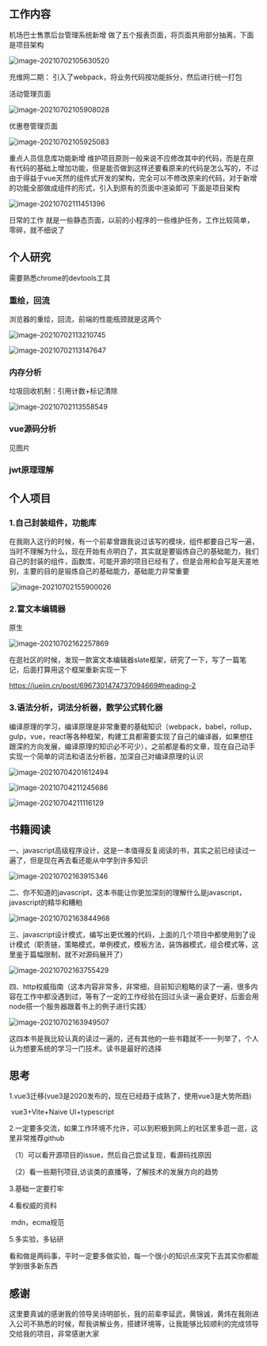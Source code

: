 ## 工作内容

机场巴士售票后台管理系统新增
做了五个报表页面，将页面共用部分抽离，下面是项目架构

![image-20210702105630520](https://i.loli.net/2021/07/02/4k2BPftIVYjoQSK.png)

充维网二期：
引入了webpack，将业务代码按功能拆分，然后进行统一打包

活动管理页面

![image-20210702105908028](https://i.loli.net/2021/07/02/w3TRK5uCciyIvAz.png)

优惠卷管理页面

![image-20210702105925083](https://i.loli.net/2021/07/02/MwXCDh6nLE3vsp7.png)

重点人员信息库功能新增
维护项目原则一般来说不应修改其中的代码，而是在原有代码的基础上增加功能，但是能否做到这样还要看原来的代码是怎么写的，不过由于得益于vue天然的组件式开发的架构，完全可以不修改原来的代码，对于新增的功能全部做成组件的形式，引入到原有的页面中渲染即可
下面是项目架构

![image-20210702111451396](https://i.loli.net/2021/07/02/PNS5ksR83y1he2X.png)

日常的工作
就是一些静态页面，以前的小程序的一些维护任务，工作比较简单，零碎，就不细说了



## 个人研究

需要熟悉chrome的devtools工具

### 重绘，回流

浏览器的重绘，回流，前端的性能瓶颈就是这两个

![image-20210702113210745](https://i.loli.net/2021/07/02/rDiBTRnad312og5.png)

![image-20210702113147647](https://i.loli.net/2021/07/02/zO1voJrCqFfDYVK.png)

### 内存分析

垃圾回收机制：引用计数+标记清除

![image-20210702113558549](https://i.loli.net/2021/07/02/kWDxSIN9mYoryVl.png)

### vue源码分析

见图片



### jwt原理理解



## 个人项目

### 1.自己封装组件，功能库

​	在我刚入这行的时候，有一个前辈曾跟我说过该写的模块，组件都要自己写一遍，当时不理解为什么，现在开始有点明白了，其实就是要锻炼自己的基础能力，我们自己的封装的组件，函数库，可能开源的项目已经有了，但是会用和会写是天差地别，主要的目的是锻炼自己的基础能力，基础能力非常重要

​	![image-20210702155900026](https://i.loli.net/2021/07/02/wGhqQESF5OxXMAt.png)

### 2.富文本编辑器

原生

![image-20210702162257869](E:\data\入职资料\述职报告\image\富文本编辑器\富文本.png)

在逛社区的时候，发现一款富文本编辑器slate框架，研究了一下，写了一篇笔记，后面打算用这个框架重新实现一下

https://juejin.cn/post/6967301474737094669#heading-2

### 3.语法分析，词法分析器，数学公式转化器

编译原理的学习，编译原理是非常重要的基础知识（webpack，babel，rollup，gulp，vue，react等各种框架，构建工具都需要实现了自己的编译器，如果想往跟深的方向发展，编译原理的知识必不可少），之前都是看的文章，现在自己动手实现一个简单的词法和语法分析器，加深自己对编译原理的认识

![image-20210704201612494](https://i.loli.net/2021/07/04/SnHXJMjOZ5fDsGo.png)

![image-20210704211245686](https://i.loli.net/2021/07/04/BgUEaFVAwYl6HKf.png)

![image-20210704211116129](E:\data\入职资料\述职报告\image\运算式转化.png)

## 书籍阅读

一、javascript高级程序设计，这是一本值得反复阅读的书，其实之前已经读过一遍了，但是现在再去看还能从中学到许多知识

![image-20210702163915346](https://i.loli.net/2021/07/02/26ilnDys58dX3ut.png)

二、你不知道的javascript，这本书能让你更加深刻的理解什么是javascript，javascript的精华和糟粕

![image-20210702163844968](https://i.loli.net/2021/07/02/WpnP6VwqGxbR9iD.png)

三、javascript设计模式，编写出更优雅的代码，上面的几个项目中都使用到了设计模式（职责链，策略模式，单例模式，模板方法，装饰器模式，组合模式等，这里鉴于篇幅限制，就不对源码展开了）

![image-20210702163755429](https://i.loli.net/2021/07/02/M7aY4Hzuw2qgEXB.png)

四、http权威指南（这本内容非常多，非常细，目前知识粗略的读了一遍，很多内容在工作中都没遇到过，等有了一定的工作经验在回过头读一遍会更好，后面会用node搭一个服务器跟着书上的例子进行实践）

![image-20210702163949507](https://i.loli.net/2021/07/02/9bIMs2KwVXWDz5f.png)

这四本书是我比较认真的读过一遍的，还有其他的一些书籍就不一一列举了，个人认为想要系统的学习一门技术。读书是最好的选择

## 思考

1.vue3迁移(vue3是2020发布的，现在已经趋于成熟了，使用vue3是大势所趋)

​	vue3+Vite+Naive UI+typescript

2.一定要多交流，如果工作环境不允许，可以到积极到网上的社区里多逛一逛，这里非常推荐github

​	（1）可以看开源项目的issue，然后自己尝试复现，看源码找原因

​	（2）看一些期刊项目,访谈类的直播等，了解技术的发展方向的趋势

3.基础一定要打牢

4.看权威的资料

​	mdn，ecma规范

5.多实验，多钻研

​	看和做是两码事，平时一定要多做实验，每一个很小的知识点深究下去其实你都能学到很多新东西

## 感谢

这里要真诚的感谢我的领导吴诗明部长，我的前辈李延武，黄锦诚，黄炜在我刚进入公司不熟悉的时候，帮我讲解业务，搭建环境等，让我能够比较顺利的完成领导交给我的项目，非常感谢大家